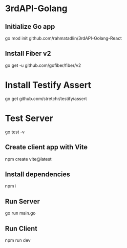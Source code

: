 # 3rdAPI-Golang

## Initialize Go app
go mod init github.com/rahmatadlin/3rdAPI-Golang-React

## Install Fiber v2
go get -u github.com/gofiber/fiber/v2

# Install Testify Assert
go get github.com/stretchr/testify/assert

# Test Server
go test -v

## Create client app with Vite
npm create vite@latest

## Install dependencies
npm i 

## Run Server
go run main.go

## Run Client
npm run dev
